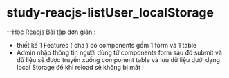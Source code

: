 # study-reacjs-listUser_localStorage
--Học Reacjs
Bài tập đơn giản :
- thiết kế 1 Features ( cha ) có components gồm 1 form và 1 table 
- Admin nhập thông tin người dùng từ components form sau đó submit và dữ liệu sẽ được truyền xuống component table và lưu dữ liệu dưới dạng local Storage để khi reload sẽ không bị mất !
